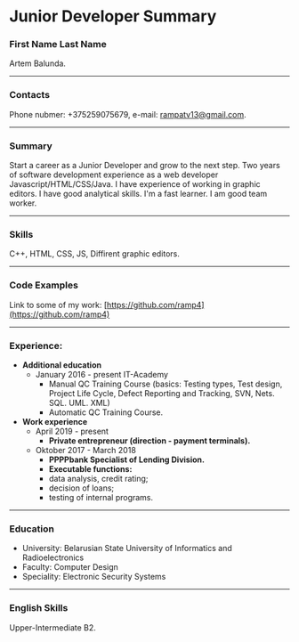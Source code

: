 # Junior Developer Summary
### First Name Last Name
Artem Balunda.
___
### Contacts
Phone nubmer: +375259075679, e-mail: rampatv13@gmail.com.
___
### Summary
  Start a career as a Junior Developer and grow to the next step. Two years of software development experience as a web developer Javascript/HTML/CSS/Java. I have experience of working in graphic editors. I have good analytical skills. I'm a fast learner. I am good team worker.
___
### Skills
C++, HTML, CSS, JS, Diffirent graphic editors.
___

### Code Examples
Link to some of my work:
[https://github.com/ramp4](https://github.com/ramp4)
___

### Experience:
* __Additional education__
  * January 2016 - present IT-Academy
    * Manual QC Training Course (basics: Testing types, Test design, Project Life Cycle, Defect Reporting and Tracking, SVN, Nets. SQL. UML. XML)
    * Automatic QC Training Course.
* __Work experience__
    * April 2019 - present
      * __Private entrepreneur (direction - payment terminals).__
    * Oktober 2017 - March 2018
      * __PPPPbank Specialist of Lending Division.__
      * __Executable functions:__
      * data analysis, credit rating;
      * decision of loans;
      * testing of internal programs.
___

### Education
* University: Belarusian State University of Informatics and Radioelectronics
* Faculty: Computer Design
* Speciality: Electronic Security Systems
___

### English Skills
Upper-Intermediate B2.
